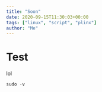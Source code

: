 ```yaml
---
title: "Soon"
date: 2020-09-15T11:30:03+00:00
tags: ["linux", "script", "plinx"]
author: "Me"
---
```


# Test

lol

```py
sudo -v
```
